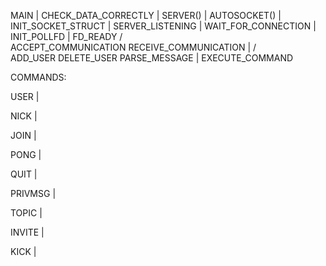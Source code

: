 MAIN
|
CHECK_DATA_CORRECTLY
		|
		SERVER()
			|
			AUTOSOCKET()
				|
				INIT_SOCKET_STRUCT
					|
					SERVER_LISTENING
						|
						WAIT_FOR_CONNECTION
							|
							INIT_POLLFD
								|
								FD_READY
								/		\
			ACCEPT_COMMUNICATION		RECEIVE_COMMUNICATION
			|							/					\
			ADD_USER			DELETE_USER					PARSE_MESSAGE
															|
															EXECUTE_COMMAND


COMMANDS:

USER
|


NICK
|


JOIN
|


PONG
|


QUIT
|


PRIVMSG
|


TOPIC
|


INVITE
|


KICK
|


